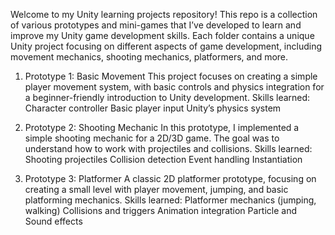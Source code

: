 Welcome to my Unity learning projects repository! This repo is a collection of various prototypes and mini-games that I’ve developed to learn and improve my Unity game development skills. Each folder contains a unique Unity project focusing on different aspects of game development, including movement mechanics, shooting mechanics, platformers, and more.



1) Prototype 1: Basic Movement
This project focuses on creating a simple player movement system, with basic controls and physics integration for a beginner-friendly introduction to Unity development.
Skills learned:
Character controller
Basic player input
Unity’s physics system

2) Prototype 2: Shooting Mechanic
In this prototype, I implemented a simple shooting mechanic for a 2D/3D game. The goal was to understand how to work with projectiles and collisions.
Skills learned:
Shooting projectiles
Collision detection
Event handling
Instantiation

4) Prototype 3: Platformer
A classic 2D platformer prototype, focusing on creating a small level with player movement, jumping, and basic platforming mechanics.
Skills learned:
Platformer mechanics (jumping, walking)
Collisions and triggers
Animation integration
Particle and Sound effects
